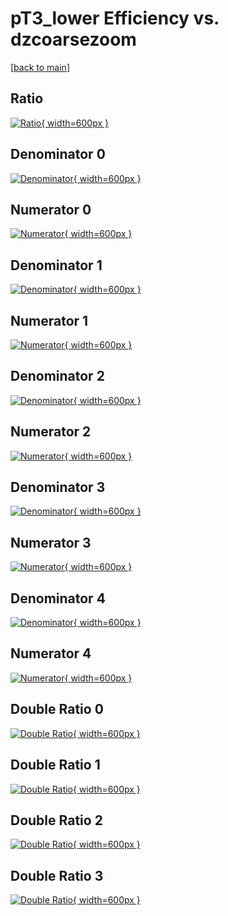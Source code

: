 # pT3_lower Efficiency vs. dzcoarsezoom

[[back to main](./)]



## Ratio

[![Ratio](../mtv/var/pT3_lower_base_11_1_eff_dzcoarsezoom.png){ width=600px }](../mtv/var/pT3_lower_base_11_1_eff_dzcoarsezoom.pdf)

## Denominator 0

[![Denominator](../mtv/den/pT3_lower_base_11_1_eff_dzcoarsezoom_den0.png){ width=600px }](../mtv/den/pT3_lower_base_11_1_eff_dzcoarsezoom_den0.pdf)

## Numerator 0

[![Numerator](../mtv/num/pT3_lower_base_11_1_eff_dzcoarsezoom_num0.png){ width=600px }](../mtv/num/pT3_lower_base_11_1_eff_dzcoarsezoom_num0.pdf)

## Denominator 1

[![Denominator](../mtv/den/pT3_lower_base_11_1_eff_dzcoarsezoom_den1.png){ width=600px }](../mtv/den/pT3_lower_base_11_1_eff_dzcoarsezoom_den1.pdf)

## Numerator 1

[![Numerator](../mtv/num/pT3_lower_base_11_1_eff_dzcoarsezoom_num1.png){ width=600px }](../mtv/num/pT3_lower_base_11_1_eff_dzcoarsezoom_num1.pdf)

## Denominator 2

[![Denominator](../mtv/den/pT3_lower_base_11_1_eff_dzcoarsezoom_den2.png){ width=600px }](../mtv/den/pT3_lower_base_11_1_eff_dzcoarsezoom_den2.pdf)

## Numerator 2

[![Numerator](../mtv/num/pT3_lower_base_11_1_eff_dzcoarsezoom_num2.png){ width=600px }](../mtv/num/pT3_lower_base_11_1_eff_dzcoarsezoom_num2.pdf)

## Denominator 3

[![Denominator](../mtv/den/pT3_lower_base_11_1_eff_dzcoarsezoom_den3.png){ width=600px }](../mtv/den/pT3_lower_base_11_1_eff_dzcoarsezoom_den3.pdf)

## Numerator 3

[![Numerator](../mtv/num/pT3_lower_base_11_1_eff_dzcoarsezoom_num3.png){ width=600px }](../mtv/num/pT3_lower_base_11_1_eff_dzcoarsezoom_num3.pdf)

## Denominator 4

[![Denominator](../mtv/den/pT3_lower_base_11_1_eff_dzcoarsezoom_den4.png){ width=600px }](../mtv/den/pT3_lower_base_11_1_eff_dzcoarsezoom_den4.pdf)

## Numerator 4

[![Numerator](../mtv/num/pT3_lower_base_11_1_eff_dzcoarsezoom_num4.png){ width=600px }](../mtv/num/pT3_lower_base_11_1_eff_dzcoarsezoom_num4.pdf)

## Double Ratio 0

[![Double Ratio](../mtv/ratio/pT3_lower_base_11_1_eff_dzcoarsezoom_ratio0.png){ width=600px }](../mtv/ratio/pT3_lower_base_11_1_eff_dzcoarsezoom_ratio0.pdf)

## Double Ratio 1

[![Double Ratio](../mtv/ratio/pT3_lower_base_11_1_eff_dzcoarsezoom_ratio1.png){ width=600px }](../mtv/ratio/pT3_lower_base_11_1_eff_dzcoarsezoom_ratio1.pdf)

## Double Ratio 2

[![Double Ratio](../mtv/ratio/pT3_lower_base_11_1_eff_dzcoarsezoom_ratio2.png){ width=600px }](../mtv/ratio/pT3_lower_base_11_1_eff_dzcoarsezoom_ratio2.pdf)

## Double Ratio 3

[![Double Ratio](../mtv/ratio/pT3_lower_base_11_1_eff_dzcoarsezoom_ratio3.png){ width=600px }](../mtv/ratio/pT3_lower_base_11_1_eff_dzcoarsezoom_ratio3.pdf)

